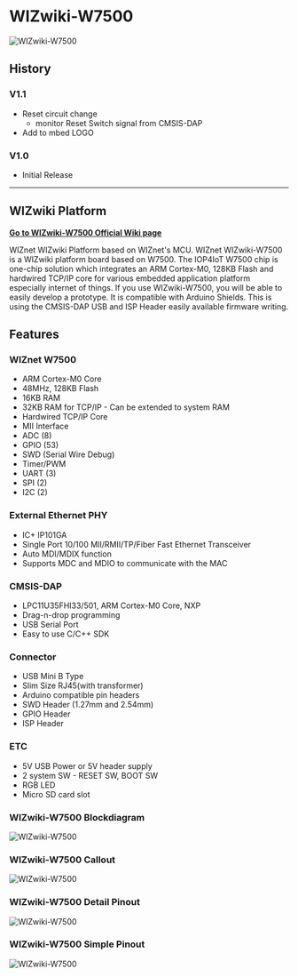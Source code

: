 # WIZwiki-W7500

![WIZwiki-W7500](https://raw.githubusercontent.com/Wiznet/Hardware-Files-of-WIZnet/master/03_mbed_WIZwiki_Platform/WIZwiki-W7500/Pictures/WIZwiki-W7500_V110.png)

## History
### V1.1
- Reset circuit change
	- monitor Reset Switch signal from CMSIS-DAP
- Add to mbed LOGO

### V1.0
- Initial Release
- - -

## WIZwiki Platform

**[Go to WIZwiki-W7500 Official Wiki page](https://wizwiki.net/wiki/doku.php?id=products:wizwiki_w7500:start)**

WIZnet WIZwiki Platform based on WIZnet's MCU. WIZnet WIZwiki-W7500 is a WIZwiki platform board based on W7500. The IOP4IoT W7500 chip is one-chip solution which integrates an ARM Cortex-M0, 128KB Flash and hardwired TCP/IP core for various embedded application platform especially internet of things. If you use WIZwiki-W7500, you will be able to easily develop a prototype. It is compatible with Arduino Shields. This is using the CMSIS-DAP USB and ISP Header easily available firmware writing.

## Features

### WIZnet W7500

- ARM Cortex-M0 Core
- 48MHz, 128KB Flash
- 16KB RAM
- 32KB RAM for TCP/IP - Can be extended to system RAM
- Hardwired TCP/IP Core
- MII Interface
- ADC (8)
- GPIO (53)
- SWD (Serial Wire Debug)
- Timer/PWM
- UART (3)
- SPI (2)
- I2C (2)


### External Ethernet PHY

- IC+ IP101GA
- Single Port 10/100 MII/RMII/TP/Fiber Fast Ethernet Transceiver
- Auto MDI/MDIX function
- Supports MDC and MDIO to communicate with the MAC

### CMSIS-DAP

- LPC11U35FHI33/501, ARM Cortex-M0 Core, NXP
- Drag-n-drop programming
- USB Serial Port
- Easy to use C/C++ SDK


### Connector

- USB Mini B Type
- Slim Size RJ45(with transformer)
- Arduino compatible pin headers
- SWD Header (1.27mm and 2.54mm)
- GPIO Header
- ISP Header


### ETC

- 5V USB Power or 5V header supply
- 2 system SW - RESET SW, BOOT SW
- RGB LED
- Micro SD card slot


### WIZwiki-W7500 Blockdiagram
![WIZwiki-W7500](https://raw.githubusercontent.com/Wiznet/Hardware-Files-of-WIZnet/master/03_mbed_WIZwiki_Platform/WIZwiki-W7500/Pictures/WIZwiki-W7500_Blockdiagram_V1.1.png)

### WIZwiki-W7500 Callout
![WIZwiki-W7500](https://raw.githubusercontent.com/Wiznet/Hardware-Files-of-WIZnet/master/03_mbed_WIZwiki_Platform/WIZwiki-W7500/Pictures/WIZwiki-W7500_Callout.png)

### WIZwiki-W7500 Detail Pinout
![WIZwiki-W7500](https://raw.githubusercontent.com/Wiznet/Hardware-Files-of-WIZnet/master/03_mbed_WIZwiki_Platform/WIZwiki-W7500/Pictures/WIZwiki-W7500_Detail_Pinout.png)

### WIZwiki-W7500 Simple Pinout
![WIZwiki-W7500](https://raw.githubusercontent.com/Wiznet/Hardware-Files-of-WIZnet/master/03_mbed_WIZwiki_Platform/WIZwiki-W7500/Pictures/WIZwiki-W7500_Simple_Pinout.png)

